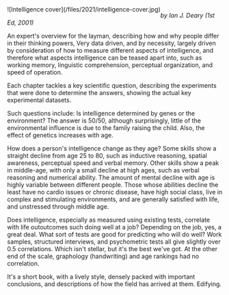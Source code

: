 <!--
.. title: Intelligence: A Very Short Introduction
.. slug: intelligence-a-very-short-introduction
.. date: 2021-01-18 06:58:23 UTC-05:00
.. tags: media,book,non-fiction,cognition
-->

<span style="float: left">
![Intelligence cover](/files/2021/intelligence-cover.jpg)
</span>

*by Ian J. Deary (1st Ed, 2001)*

An expert's overview for the layman, describing how and why people differ in
their thinking powers, Very data driven, and by necessity, largely driven by
consideration of how to measure different aspects of intelligence, and
therefore what aspects intelligence can be teased apart into, such as working
memory, linguistic comprehension, perceptual organization, and speed of
operation.

Each chapter tackles a key scientific question, describing the experiments
that were done to determine the answers, showing the actual
key experimental datasets.

Such questions include: Is intelligence determined by genes or the environment?
The answer is 50/50, although surprisingly, little of the environmental
influence is due to the family raising the child. Also, the effect of genetics
increases with age.

How does a person's intelligence change as they age? Some skills show a
straight decline from age 25 to 80, such as inductive reasoning, spatial
awareness, perceptual speed and verbal memory. Other skills show a peak in
middle-age, with only a small decline at high ages, such as verbal reasoning
and numerical ability. The amount of mental decline with age is highly variable
between different people. Those whose abilities decline the least have no
cardio issues or chronic disease, have high social class, live in complex and
stimulating environments, and are generally satisfied with life, and unstressed
through middle age.

Does intelligence, especially as measured using existing tests, correlate with
life outoutcomes such doing well at a job? Depending on the job, yes, a great
deal. What sort of tests are good for predicting who will do well? Work
samples, structured interviews, and psychometric tests all give slightly over
0.5 correlations. Which isn't stellar, but it's the best we've got. At the
other end of the scale, graphology (handwriting) and age rankings had no
correlation.

It's a short book, with a lively style, densely packed with important
conclusions, and descriptions of how the field has arrived at them. Edifying.

<br style="clear: left" />

